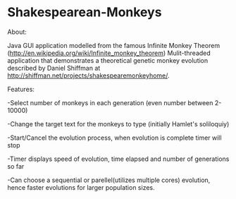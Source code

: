 Shakespearean-Monkeys
=====================
About:

Java GUI application modelled from the famous Infinite Monkey Theorem (http://en.wikipedia.org/wiki/Infinite_monkey_theorem)
Mulit-threaded application that demonstrates a theoretical genetic monkey evolution described by Daniel Shiffman at 
http://shiffman.net/projects/shakespearemonkeyhome/. 

Features:

  -Select number of monkeys in each generation (even number between 2-10000)
  
  -Change the target text for the monkeys to type (initially Hamlet's soliloquiy)
  
  -Start/Cancel the evolution process, when evolution is complete timer will stop
  
  -Timer displays speed of evolution, time elapsed and number of generations so far
  
  -Can choose a sequential or parellel(utilizes multiple cores) evolution, hence faster evolutions for larger population sizes.

